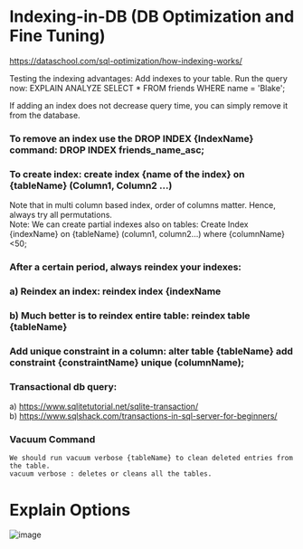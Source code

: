 # Indexing-in-DB (DB Optimization and Fine Tuning)

https://dataschool.com/sql-optimization/how-indexing-works/

Testing the indexing advantages:
Add indexes to your table.
Run the query now:
EXPLAIN ANALYZE SELECT * FROM friends WHERE name = 'Blake';

If adding an index does not decrease query time, you can simply remove it from the database.

### To remove an index use the DROP INDEX {IndexName} command: DROP INDEX friends_name_asc; <br/>
### To create index: create index {name of the index} on {tableName} (Column1, Column2 ...) <br/>
Note that in multi column based index, order of columns matter. Hence, always try all permutations. <br/>
Note: We can create partial indexes also on tables: Create Index {indexName} on {tableName} (column1, column2...) where {columnName} <50;

### After a certain period, always reindex your indexes: <br/>
### a) Reindex an index: reindex index {indexName <br/>
### b) Much better is to reindex entire table: reindex table {tableName} <br/>

### Add unique constraint in a column: alter table {tableName} add constraint {constraintName} unique (columnName); <br/>

### Transactional db query: <br/>
a) https://www.sqlitetutorial.net/sqlite-transaction/ <br/>
b) https://www.sqlshack.com/transactions-in-sql-server-for-beginners/ <br/>

### Vacuum Command
    We should run vacuum verbose {tableName} to clean deleted entries from the table. 
    vacuum verbose : deletes or cleans all the tables. 

 # Explain Options
  ![image](https://user-images.githubusercontent.com/22798697/116071456-8e2f1200-a6ab-11eb-8bef-1009f5495bd4.png)
